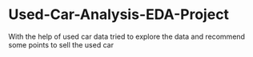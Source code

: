 # Used-Car-Analysis-EDA-Project
With the help of used car data tried to explore the data and recommend some points to sell the used car
